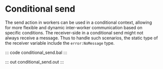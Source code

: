 # Conditional send

The send action in workers can be used in a conditional context, allowing for more flexible and dynamic inter-worker communication based on specific conditions. The receiver-side in a conditional send might not always receive a message. Thus to handle such scenarios, the static type of the receiver variable include the `error:NoMessage` type.



::: code conditional_send.bal :::

::: out conditional_send.out :::
